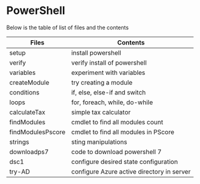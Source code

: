 
# PowerShell 

Below is the table of list of files and the contents

| Files         | Contents                            |
| ------------- |-------------------------------------|
| setup         |install powershell                   |
| verify | verify install of powershell |
| variables | experiment with variables |
| createModule | try creating a module |
conditions | if, else, else-if and switch
loops | for, foreach, while, do-while
calculateTax | simple tax calculator
findModules | cmdlet to find all modules count
findModulesPscore | cmdlet to find all modules in PScore
strings | sting manipulations
downloadps7 | code to download powershell 7
dsc1 | configure desired state configuration
try-AD | configure Azure active directory in server

 

 




